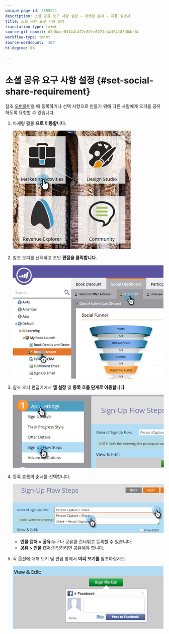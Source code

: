 ```yaml
---
unique-page-id: 2359821
description: 소셜 공유 요구 사항 설정 - 마케팅 문서 - 제품 설명서
title: 소셜 공유 요구 사항 설정
translation-type: tm+mt
source-git-commit: d7d6aee63144c472e02fe0221c4a164183d04dd4
workflow-type: tm+mt
source-wordcount: '104'
ht-degree: 0%

---
```



# 소셜 공유 요구 사항 설정 {#set-social-share-requirement}

참조 [오퍼를](../../../../product-docs/demand-generation/social/referral-offers/create-a-referral-offer.md)만들 때 등록하거나 선택 사항으로 만들기 위해 다른 사람에게 오퍼를 공유하도록 요청할 수 있습니다.

1. 마케팅 활동 **으로 이동합니다**.

   ![](assets/ma-1.png)

1. 참조 오퍼를 선택하고 초안 **편집을 클릭합니다**.

   ![](assets/image2015-4-22-13-3a30-3a36.png)

1. 참조 오퍼 편집기에서 **앱 설정** 및 **등록 흐름 단계로 이동합니다**.

   ![](assets/three.png)

1. 등록 흐름의 순서를 선택합니다.

   ![](assets/four.png)

   * **인물 캡처 > 공유**:누구나 공유를 건너뛰고 등록할 수 있습니다.
   * **공유 > 인물 캡처**:가입하려면 공유해야 합니다.

1. 각 옵션에 대해 보기 및 편집 창에서 **미리 보기를** 참조하십시오.

   ![](assets/image2015-4-22-13-3a34-3a28.png)

